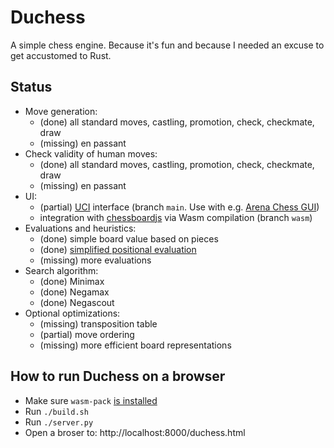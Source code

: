# Duchess
A simple chess engine. 
Because it's fun and because I needed an excuse to get accustomed to Rust.

## Status
- Move generation:
  - (done) all standard moves, castling, promotion, check, checkmate, draw
  - (missing) en passant
- Check validity of human moves:
  - (done) all standard moves, castling, promotion, check, checkmate, draw
  - (missing) en passant
- UI:
  - (partial) [UCI](https://en.wikipedia.org/wiki/Universal_Chess_Interface) interface (branch `main`. Use with e.g. [Arena Chess GUI](http://www.playwitharena.de/))
  - integration with [chessboardjs](https://chessboardjs.com) via Wasm compilation (branch `wasm`)
- Evaluations and heuristics:
  - (done) simple board value based on pieces
  - (done) [simplified positional evaluation](https://www.chessprogramming.org/Simplified_Evaluation_Function)
  - (missing) more evaluations
- Search algorithm:
  - (done) Minimax
  - (done) Negamax
  - (done) Negascout
- Optional optimizations:
  - (missing) transposition table
  - (partial) move ordering
  - (missing) more efficient board representations

## How to run Duchess on a browser
- Make sure `wasm-pack` [is installed](https://rustwasm.github.io/wasm-pack/installer/)
- Run `./build.sh`
- Run `./server.py`
- Open a broser to: http://localhost:8000/duchess.html